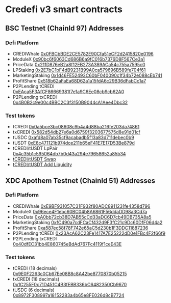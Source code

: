 # Credefi v3 smart contracts
## BSC Testnet (ChainId 97) Addresses
### Defi Platform
- CREDIWhale [0x0FBCbBDE2CE5782E90Cfa51eCF2d2415820e0196](https://testnet.bscscan.com/address/0x0FBCbBDE2CE5782E90Cfa51eCF2d2415820e0196)
- ModuleX [0x90bc6f6063Cd686B6a9fC016b7376D8F567Ce3a1](https://testnet.bscscan.com/address/0x90bc6f6063Cd686B6a9fC016b7376D8F567Ce3a1)
- PriceData [0x211D876eB2a8f12EB273A389ACa54c755a7595c0](https://testnet.bscscan.com/address/0x211D876eB2a8f12EB273A389ACa54c755a7595c0)
- LPStaking [0x2E7bC1bF4dB9231B99A0ca579696B589fe704f61](https://testnet.bscscan.com/address/0x2E7bC1bF4dB9231B99A0ca579696B589fe704f61)
- MarketingStaking [0x1d46FE52493C60bF040090c1f34b72e088cEb741](https://testnet.bscscan.com/address/0x1d46FE52493C60bF040090c1f34b72e088cEb741)
- ProfitShare [0x518b62aFaEa68D62a1a15fdA6c29B36dFabCc1a7](https://testnet.bscscan.com/address/0x518b62aFaEa68D62a1a15fdA6c29B36dFabCc1a7)
- P2PLending tCREDI [0xEAca5F3AfCF86669381f7e1a9C6Ee08cb9cb62A0](https://testnet.bscscan.com/address/0xEAca5F3AfCF86669381f7e1a9C6Ee08cb9cb62A0)
- P2PLending txCREDI [0x4B0B2c9e00c4BBC2C3f3150B9044cA1Aee4Dbc32](https://testnet.bscscan.com/address/0x4B0B2c9e00c4BBC2C3f3150B9044cA1Aee4Dbc32)

### Test tokens
- tCREDI [0x0a5bce3bc08608c9b4a4d88ba216fe203da74861](https://testnet.bscscan.com/address/0x0a5bce3bc08608c9b4a4d88ba216fe203da74861)
- txCREDI [0x582d54db27e6a0d6759f3203677575d8e91d01cf](https://testnet.bscscan.com/address/0x582d54db27e6a0d6759f3203677575d8e91d01cf)
- tUSDC [0xafd8a07ab35cf9acabadb5f13a83d711debec0b9](https://testnet.bscscan.com/address/0xafd8a07ab35cf9acabadb5f13a83d711debec0b9)
- tUSDT [0xE6c471121b974dce211b65eF41E7E17D53Be879d](https://testnet.bscscan.com/address/0xE6c471121b974dce211b65eF41E7E17D53Be879d)
- tCREDI/tUSDT LpPair [0x4c35b1c595064db7b0d43a294e79658652a85b34](https://testnet.bscscan.com/address/0x4c35b1c595064db7b0d43a294e79658652a85b34)
- [tCREDI/tUSDT Swap](https://pancakeswap.finance/swap?chainId=97&outputCurrency=0x0A5BCe3bc08608C9B4A4d88bA216fe203DA74861&inputCurrency=0xE6c471121b974dce211b65eF41E7E17D53Be879d)
- [tCREDI/tUSDT Add Liquidity](https://pancakeswap.finance/v2/add/0x0A5BCe3bc08608C9B4A4d88bA216fe203DA74861/0xE6c471121b974dce211b65eF41E7E17D53Be879d)

## XDC Apothem Testnet (ChainId 51) Addresses
### Defi Platform
- CREDIWhale [0xE9BF931057C31F932f80ADC8911231fe4358d796](https://testnet.xdcscan.com/address/0xE9BF931057C31F932f80ADC8911231fe4358d796)
- ModuleX [0x96ece4F1ebc60BC04b8A6861F56ddaDD98a3Cd7a](https://testnet.xdcscan.com/address/0x96ece4F1ebc60BC04b8A6861F56ddaDD98a3Cd7a)
- PriceData [0xA0bb72cb38D7AB55cCd33aDC6D7cb49DB735A8a5](https://testnet.xdcscan.com/address/0xA0bb72cb38D7AB55cCd33aDC6D7cb49DB735A8a5)
- MarketingStaking [0xfC490a7cdFCaCf432d9F3fC21c9Dc60DfF06d4a2](https://testnet.xdcscan.com/address/0xfC490a7cdFCaCf432d9F3fC21c9Dc60DfF06d4a2)
- ProfitShare [0xa587ec58f78F742e65aC5d230b1F3DDC11887236](https://testnet.xdcscan.com/address/0xa587ec58f78F742e65aC5d230b1F3DDC11887236)
- P2PLending tCREDI [0x23AcA62C23Fe1417A7E25222dD0e1FBc4F2f66f9](https://testnet.xdcscan.com/address/0x23AcA62C23Fe1417A7E25222dD0e1FBc4F2f66f9)
- P2PLending txCREDI [0x40dfEC31bb4E860745eBdAd767Fc4119f1ceE43E](https://testnet.xdcscan.com/address/0x40dfEC31bb4E860745eBdAd767Fc4119f1ceE43E)

### Test tokens
- tCREDI (18 decimals) [0x9E0F2263c0Cb67Ee08B8c8A42be8770870b05215](https://testnet.xdcscan.com/address/0x9E0F2263c0Cb67Ee08B8c8A42be8770870b05215)
- txCREDI (18 decimals) [0x1C255F0c71D451C4B3fEBB336bC6482350Cb9670](https://testnet.xdcscan.com/address/0x1C255F0c71D451C4B3fEBB336bC6482350Cb9670)
- tUSDC (6 decimals) [0x8972F308997a18152283a4b65e8FE026d8cB7724](https://testnet.xdcscan.com/address/0x8972F308997a18152283a4b65e8FE026d8cB7724)
